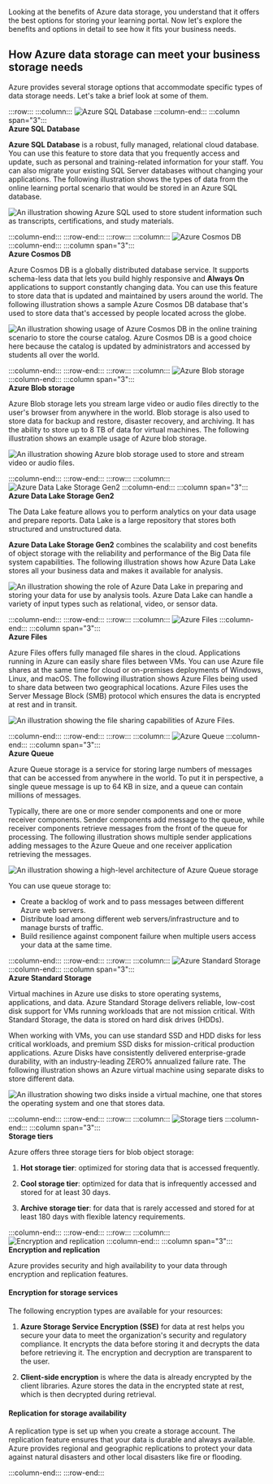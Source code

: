 Looking at the benefits of Azure data storage, you understand that it offers the best options for storing your learning portal. Now let's explore the benefits and options in detail to see how it fits your business needs.

## How Azure data storage can meet your business storage needs

Azure provides several storage options that accommodate specific types of data storage needs. Let's take a brief look at some of them.

:::row:::
  :::column:::
    ![Azure SQL Database](../media/3-azure-sql-db.png)
  :::column-end:::
	:::column span="3":::  
**Azure SQL Database**

**Azure SQL Database** is a robust, fully managed, relational cloud database. You can use this feature to store data that you frequently access and update, such as personal and training-related information for your staff. You can also migrate your existing SQL Server databases without changing your applications. The following illustration shows the types of data from the online learning portal scenario that would be stored in an Azure SQL database.

![An illustration showing Azure SQL used to store student information such as transcripts, certifications, and study materials.](../media/3-Azure_SQL.png)

:::column-end:::
:::row-end:::
:::row:::
  :::column:::
    ![Azure Cosmos DB](../media/3-cosmos-db.png)
  :::column-end:::
	:::column span="3":::  
**Azure Cosmos DB**

Azure Cosmos DB is a globally distributed database service. It supports schema-less data that lets you build highly responsive and **Always On** applications to support constantly changing data. You can use this feature to store data that is updated and maintained by users around the world. The following illustration shows a sample Azure Cosmos DB database that's used to store data that's accessed by people located across the globe.

![An illustration showing usage of Azure Cosmos DB in the online training scenario to store the course catalog. Azure Cosmos DB is a good choice here because the catalog is updated by administrators and accessed by students all over the world.](../media/3-Azure_cosmos_db.png)

:::column-end:::
:::row-end:::
:::row:::
  :::column:::
    ![Azure Blob storage](../media/3-azure-blob-storage.png)
  :::column-end:::
	:::column span="3":::  
**Azure Blob storage**

Azure Blob storage lets you stream large video or audio files directly to the user's browser from anywhere in the world. Blob storage is also used to store data for backup and restore, disaster recovery, and archiving. It has the ability to store up to 8 TB of data for virtual machines. The following illustration shows an example usage of Azure blob storage.

![An illustration showing Azure blob storage used to store and stream video or audio files.](../media/3-Azure_blob.png)

:::column-end:::
:::row-end:::
:::row:::
  :::column:::
    ![Azure Data Lake Storage Gen2](../media/3-azure-data-lake.png)
  :::column-end:::
	:::column span="3":::  
**Azure Data Lake Storage Gen2**

The Data Lake feature allows you to perform analytics on your data usage and prepare reports. Data Lake is a large repository that stores both structured and unstructured data.

**Azure Data Lake Storage Gen2** combines the scalability and cost benefits of object storage with the reliability and performance of the Big Data file system capabilities. The following illustration shows how Azure Data Lake stores all your business data and makes it available for analysis.

![An illustration showing the role of Azure Data Lake in preparing and storing your data for use by analysis tools. Azure Data Lake can handle a variety of input types such as relational, video, or sensor data.](../media/3-Data_lake_store_concept.png)

:::column-end:::
:::row-end:::
:::row:::
  :::column:::
    ![Azure Files](../media/3-azure-files.png)
  :::column-end:::
	:::column span="3":::  
**Azure Files**

Azure Files offers fully managed file shares in the cloud. Applications running in Azure can easily share files between VMs. You can use Azure file shares at the same time for cloud or on-premises deployments of Windows, Linux, and macOS. The following illustration shows Azure Files being used to share data between two geographical locations. Azure Files uses the Server Message Block (SMB) protocol which ensures the data is encrypted at rest and in transit.

![An illustration showing the file sharing capabilities of Azure Files. ](../media/3-Azure_Files.png)

:::column-end:::
:::row-end:::
:::row:::
  :::column:::
    ![Azure Queue](../media/3-azure-queue.png)
  :::column-end:::
	:::column span="3":::  
**Azure Queue**

Azure Queue storage is a service for storing large numbers of messages that can be accessed from anywhere in the world. To put it in perspective, a single queue message is up to 64 KB in size, and a queue can contain millions of messages.

Typically, there are one or more sender components and one or more receiver components. Sender components add message to the queue, while receiver components retrieve messages from the front of the queue for processing. The following illustration shows multiple sender applications adding messages to the Azure Queue and one receiver application retrieving the messages.

![An illustration showing a high-level architecture of Azure Queue storage](../media/3-Azure_Queue.png)

You can use queue storage to:

- Create a backlog of work and to pass messages between different Azure web servers.
- Distribute load among different web servers/infrastructure and to manage bursts of traffic.
- Build resilience against component failure when multiple users access your data at the same time.

:::column-end:::
:::row-end:::
:::row:::
  :::column:::
    ![Azure Standard Storage](../media/3-azure-standard-storage.png)
  :::column-end:::
	:::column span="3":::  
**Azure Standard Storage**

Virtual machines in Azure use disks to store operating systems, applications, and data. Azure Standard Storage delivers reliable, low-cost disk support for VMs running workloads that are not mission critical. With Standard Storage, the data is stored on hard disk drives (HDDs).

When working with VMs, you can use standard SSD and HDD disks for less critical workloads, and premium SSD disks for mission-critical production applications. Azure Disks have consistently delivered enterprise-grade durability, with an industry-leading ZERO% annualized failure rate. The following illustration shows an Azure virtual machine using separate disks to store different data.

![An illustration showing two disks inside a virtual machine, one that stores the operating system and one that stores data.](../media/3-Azure_disks.png)

:::column-end:::
:::row-end:::
:::row:::
  :::column:::
    ![Storage tiers](../media/3-storage-tiers.png)
  :::column-end:::
	:::column span="3":::  
**Storage tiers**

Azure offers three storage tiers for blob object storage:

1. **Hot storage tier**: optimized for storing data that is accessed frequently.

1. **Cool storage tier**: optimized for data that is infrequently accessed and stored for at least 30 days.

1. **Archive storage tier**: for data that is rarely accessed and stored for at least 180 days with flexible latency requirements.

:::column-end:::
:::row-end:::
:::row:::
  :::column:::
    ![Encryption and replication](../media/3-azure-storage-encryption.png)
  :::column-end:::
	:::column span="3":::  
**Encryption and replication**

Azure provides security and high availability to your data through encryption and replication features.

#### Encryption for storage services

The following encryption types are available for your resources:

1. **Azure Storage Service Encryption (SSE)** for data at rest helps you secure your data to meet the organization's security and regulatory compliance. It encrypts the data before storing it and decrypts the data before retrieving it. The encryption and decryption are transparent to the user.

1. **Client-side encryption** is where the data is already encrypted by the client libraries. Azure stores the data in the encrypted state at rest, which is then decrypted during retrieval.

#### Replication for storage availability

A replication type is set up when you create a storage account. The replication feature ensures that your data is durable and always available. Azure provides regional and geographic replications to protect your data against natural disasters and other local disasters like fire or flooding.

  :::column-end:::
:::row-end:::
